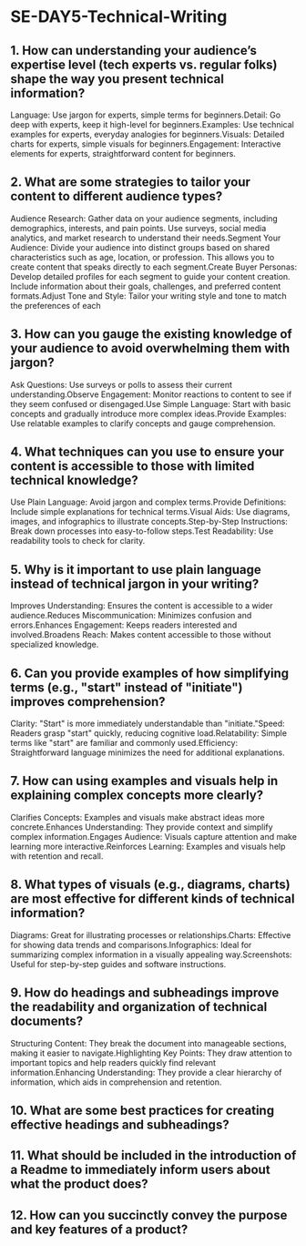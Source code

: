 # SE-DAY5-Technical-Writing
## 1. How can understanding your audience’s expertise level (tech experts vs. regular folks) shape the way you present technical information?
Language: Use jargon for experts, simple terms for beginners.Detail: Go deep with experts, keep it high-level for beginners.Examples: Use technical examples for experts, everyday analogies for beginners.Visuals: Detailed charts for experts, simple visuals for beginners.Engagement: Interactive elements for experts, straightforward content for beginners.
## 2. What are some strategies to tailor your content to different audience types?
Audience Research: Gather data on your audience segments, including demographics, interests, and pain points. Use surveys, social media analytics, and market research to understand their needs.Segment Your Audience: Divide your audience into distinct groups based on shared characteristics such as age, location, or profession. This allows you to create content that speaks directly to each segment.Create Buyer Personas: Develop detailed profiles for each segment to guide your content creation. Include information about their goals, challenges, and preferred content formats.Adjust Tone and Style: Tailor your writing style and tone to match the preferences of each
## 3. How can you gauge the existing knowledge of your audience to avoid overwhelming them with jargon?
Ask Questions: Use surveys or polls to assess their current understanding.Observe Engagement: Monitor reactions to content to see if they seem confused or disengaged.Use Simple Language: Start with basic concepts and gradually introduce more complex ideas.Provide Examples: Use relatable examples to clarify concepts and gauge comprehension.
## 4. What techniques can you use to ensure your content is accessible to those with limited technical knowledge?
Use Plain Language: Avoid jargon and complex terms.Provide Definitions: Include simple explanations for technical terms.Visual Aids: Use diagrams, images, and infographics to illustrate concepts.Step-by-Step Instructions: Break down processes into easy-to-follow steps.Test Readability: Use readability tools to check for clarity.
## 5. Why is it important to use plain language instead of technical jargon in your writing?
Improves Understanding: Ensures the content is accessible to a wider audience.Reduces Miscommunication: Minimizes confusion and errors.Enhances Engagement: Keeps readers interested and involved.Broadens Reach: Makes content accessible to those without specialized knowledge.
## 6. Can you provide examples of how simplifying terms (e.g., "start" instead of "initiate") improves comprehension?
Clarity: "Start" is more immediately understandable than "initiate."Speed: Readers grasp "start" quickly, reducing cognitive load.Relatability: Simple terms like "start" are familiar and commonly used.Efficiency: Straightforward language minimizes the need for additional explanations.
## 7. How can using examples and visuals help in explaining complex concepts more clearly?
Clarifies Concepts: Examples and visuals make abstract ideas more concrete.Enhances Understanding: They provide context and simplify complex information.Engages Audience: Visuals capture attention and make learning more interactive.Reinforces Learning: Examples and visuals help with retention and recall.
## 8. What types of visuals (e.g., diagrams, charts) are most effective for different kinds of technical information?
Diagrams: Great for illustrating processes or relationships.Charts: Effective for showing data trends and comparisons.Infographics: Ideal for summarizing complex information in a visually appealing way.Screenshots: Useful for step-by-step guides and software instructions.
## 9. How do headings and subheadings improve the readability and organization of technical documents?
Structuring Content: They break the document into manageable sections, making it easier to navigate.Highlighting Key Points: They draw attention to important topics and help readers quickly find relevant information.Enhancing Understanding: They provide a clear hierarchy of information, which aids in comprehension and retention.
## 10. What are some best practices for creating effective headings and subheadings?
## 11. What should be included in the introduction of a Readme to immediately inform users about what the product does?
## 12. How can you succinctly convey the purpose and key features of a product?
